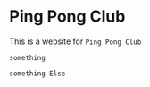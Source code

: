 
Ping Pong Club
==========================================================


This is a website for `Ping Pong Club`


```
something  

something Else

```